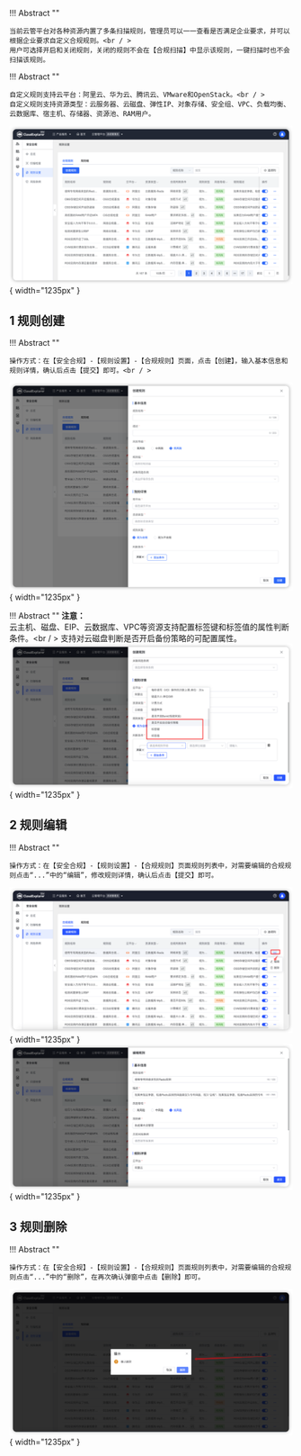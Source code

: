 
!!! Abstract ""

    当前云管平台对各种资源内置了多条扫描规则，管理员可以一一查看是否满足企业要求，并可以根据企业要求自定义合规规则。<br / >
    用户可选择开启和关闭规则，关闭的规则不会在【合规扫描】中显示该规则，一键扫描时也不会扫描该规则。

!!! Abstract ""
 
    自定义规则支持云平台：阿里云、华为云、腾讯云、VMware和OpenStack。<br / >
    自定义规则支持资源类型：云服务器、云磁盘、弹性IP、对象存储、安全组、VPC、负载均衡、云数据库、宿主机、存储器、资源池、RAM用户。

![合规规则页面](../../img/security-compliance/rule_setting/合规规则页面.png){ width="1235px" }

## 1 规则创建

!!! Abstract ""

    操作方式：在【安全合规】-【规则设置】-【合规规则】页面，点击【创建】，输入基本信息和规则详情，确认后点击【提交】即可。<br / >

![合规规则创建](../../img/security-compliance/rule_setting/合规规则创建.png){ width="1235px" }

!!! Abstract "" 
     __注意：__ <br />
    云主机、磁盘、EIP、云数据库、VPC等资源支持配置标签键和标签值的属性判断条件。<br / >
    支持对云磁盘判断是否开启备份策略的可配置属性。
![云磁盘备份策略合规创建](../../img/security-compliance/rule_setting/云磁盘备份策略合规创建.png){ width="1235px" }

                                      

## 2 规则编辑

!!! Abstract ""

    操作方式：在【安全合规】-【规则设置】-【合规规则】页面规则列表中，对需要编辑的合规规则点击“...”中的“编辑”，修改规则详情，确认后点击【提交】即可。

![合规规则编辑入口](../../img/security-compliance/rule_setting/合规规则编辑入口.png){ width="1235px" }
![合规规则编辑页面](../../img/security-compliance/rule_setting/合规规则编辑页面.png){ width="1235px" }

## 3 规则删除

!!! Abstract ""

    操作方式：在【安全合规】-【规则设置】-【合规规则】页面规则列表中，对需要编辑的合规规则点击“...”中的“删除”，在再次确认弹窗中点击【删除】即可。

![合规规则删除](../../img/security-compliance/rule_setting/合规规则删除.png){ width="1235px" }